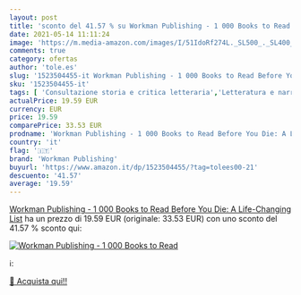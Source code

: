 ```yaml
---
layout: post
title: 'sconto del 41.57 % su Workman Publishing - 1 000 Books to Read  '
date: 2021-05-14 11:11:24
image: 'https://m.media-amazon.com/images/I/51IdoRf274L._SL500_._SL400_.jpg'
comments: true
category: ofertas
author: 'tole.es'
slug: '1523504455-it Workman Publishing - 1 000 Books to Read Before You Die: A...'
sku: '1523504455-it'
tags: [ 'Consultazione storia e critica letteraria','Letteratura e narrativa','Libri','Saggi','Saggi e corrispondenza','Storia della letteratura e critica letteraria','workman publishing', ]
actualPrice: 19.59 EUR
currency: EUR
price: 19.59
comparePrice: 33.53 EUR
prodname: 'Workman Publishing - 1 000 Books to Read Before You Die: A Life-Changing List'
country: 'it'
flag: '🇮🇹'
brand: 'Workman Publishing'
buyurl: 'https://www.amazon.it/dp/1523504455/?tag=tolees00-21'
descuento: '41.57'
average: '19.59'
---
```


[Workman Publishing - 1 000 Books to Read Before You Die: A Life-Changing List](https://www.amazon.it/dp/1523504455/?tag=tolees00-21) ha un prezzo di 19.59 EUR (originale: 33.53 EUR) con uno sconto del 41.57 % sconto qui:

[![Workman Publishing - 1 000 Books to Read](https://m.media-amazon.com/images/I/51IdoRf274L._SL500_._SL400_.jpg)](https://www.amazon.it/dp/1523504455/?tag=tolees00-21)

ℹ️:


[🛒 Acquista qui!!](https://www.amazon.it/dp/1523504455/?tag=tolees00-21)
